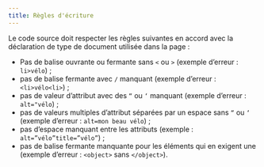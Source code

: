 ```yaml
---
title: Règles d'écriture 
---
```


Le code source doit respecter les règles suivantes en accord avec la
déclaration de type de document utilisée dans la page :
* Pas de balise ouvrante ou fermante sans `<` ou `>` (exemple d’erreur : `li>vélo`) ; 
* pas de balise fermante avec `/` manquant (exemple d’erreur : `<li>vélo<li>`) ; 
* pas de valeur d’attribut avec des `“` ou `‘` manquant (exemple d’erreur : `alt="vélo`) ; 
* pas de valeurs multiples d’attribut séparées par un espace sans `“` ou `‘` (exemple d’erreur : `alt=mon beau vélo`) ; 
* pas d’espace manquant entre les attributs (exemple : `alt=”vélo”title=”vélo”`) ;
* pas de balise fermante manquante pour les éléments qui en exigent une (exemple d’erreur : `<object>` sans `</object>`). 

